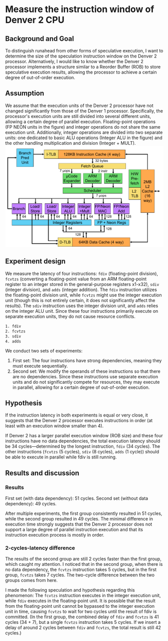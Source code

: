 # Measure the instruction window of Denver 2 CPU
## Background and Goal
To distinguish runahead from other forms of speculative execution, I want to determine the size of the speculation instruction window on the Denver 2 processor. Alternatively, I would like to know whether the Denver 2 processor implements a structure similar to a Reorder Buffer (ROB) to store speculative execution results, allowing the processor to achieve a certain degree of out-of-order execution.
## Assumption
We assume that the execution units of the Denver 2 processor have not changed significantly from those of the Denver 1 processor. Specifically, the processor's execution units are still divided into several different units, allowing a certain degree of parallel execution. Floating-point operations (FP NEON units in the figure) and integer operations do not share the same execution unit. Additionally, integer operations are divided into two separate units: one dedicated to basic ALU operations (Integer ALU in the figure) and the other handling multiplication and division (Integer + MULT).
![pipeline](./imgs/denver.png)

## Experiment design
We measure the latency of four instructions: `fdiv` (floating-point division), `fcvtzs` (converting a floating-point value from an ARM floating-point register to an integer stored in the general-purpose registers x1-x32), `sdiv` (integer division), and `adds` (integer addition). The `fdiv` instruction utilizes the floating-point division unit, while `fcvtzs` might use the integer execution unit (though this is not entirely certain, it does not significantly affect the results). The `sdiv` instruction uses the integer division unit, and `adds` relies on the integer ALU unit. Since these four instructions primarily execute on separate execution units, they do not cause resource conflicts.

```
1. fdiv
2. fcvtzs
3. sdiv
4. adds
```

We conduct two sets of experiments:

1. First set: The four instructions have strong dependencies, meaning they must execute sequentially.
2. Second set: We modify the operands of these instructions so that there are no dependencies. Since these instructions use separate execution units and do not significantly compete for resources, they may execute in parallel, allowing for a certain degree of out-of-order execution.


## Hypothesis
If the instruction latency in both experiments is equal or very close, it suggests that the Denver 2 processor executes instructions in order (at least with an execution window smaller than 4).

If Denver 2 has a larger parallel execution window (ROB size) and these four instructions have no data dependencies, the total execution latency should be 34 cycles—determined by the longest instruction, `fdiv` (34 cycles). The other instructions (`fcvtzs` (5 cycles), `sdiv` (8 cycles), `adds` (1 cycle)) should be able to execute in parallel while fdiv is still running.

## Results and discussion
### Results
First set (with data dependency): 51 cycles.
Second set (without data dependency): 49 cycles.

After multiple experiments, the first group consistently resulted in 51 cycles, while the second group resulted in 49 cycles. The minimal difference in execution time strongly suggests that the Denver 2 processor does not support a large degree of parallel instruction execution and that its instruction execution process is mostly in order.

### 2-cycles-latency difference
The results of the second group are still 2 cycles faster than the first group, which caught my attention. I noticed that in the second group, when there is no data dependency, the `fcvtzs` instruction takes 5 cycles, but in the first group, `fcvtzs` takes 7 cycles. The two-cycle difference between the two groups comes from here.

I made the following speculation and hypothesis regarding this phenomenon: The `fcvtzs` instruction executes in the integer execution unit, while `fdiv` executes in the floating-point unit. It is possible that the result from the floating-point unit cannot be bypassed to the integer execution unit in time, causing `fcvtzs` to wait for two cycles until the result of fdiv is committed. (In the first group, the combined delay of `fdiv` and `fcvtzs` is 41 cycles (34 + 7), but a single `fcvtzs` instruction  takes 5 cycles. If we insert a delay of around 2 cycles between `fdiv` and `fcvtzs`, the total result is still 42 cycles.)










